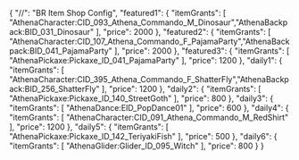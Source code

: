 {
  "//": "BR Item Shop Config",
  "featured1": {
    "itemGrants": [
      "AthenaCharacter:CID_093_Athena_Commando_M_Dinosaur","AthenaBackpack:BID_031_Dinosaur"
    ],
    "price": 2000
  },
  "featured2": {
    "itemGrants": [
      "AthenaCharacter:CID_107_Athena_Commando_F_PajamaParty","AthenaBackpack:BID_041_PajamaParty"
    ],
    "price": 2000
  },
  "featured3": {
    "itemGrants": [
      "AthenaPickaxe:Pickaxe_ID_041_PajamaParty"
    ],
    "price": 1200
  },
  "daily1": {
    "itemGrants": [
      "AthenaCharacter:CID_395_Athena_Commando_F_ShatterFly","AthenaBackpack:BID_256_ShatterFly"
    ],
    "price": 1200
  },
  "daily2": {
    "itemGrants": [
      "AthenaPickaxe:Pickaxe_ID_140_StreetGoth"
    ],
    "price": 800
  },
  "daily3": {
    "itemGrants": [
      "AthenaDance:EID_PopDance01"
    ],
    "price": 600
  },
  "daily4": {
    "itemGrants": [
      "AthenaCharacter:CID_091_Athena_Commando_M_RedShirt"
    ],
    "price": 1200
  },
  "daily5": {
    "itemGrants": [
      "AthenaPickaxe:Pickaxe_ID_142_TeriyakiFish"
    ],
    "price": 500
  },
  "daily6": {
    "itemGrants": [
      "AthenaGlider:Glider_ID_095_Witch"
    ],
    "price": 800
  }
}
